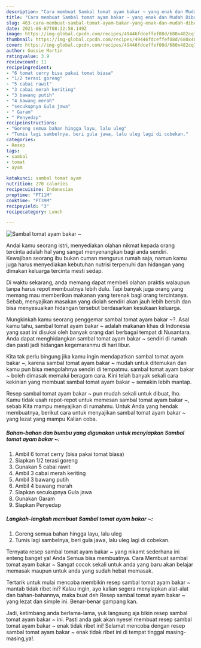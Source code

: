 ```yaml
---
description: "Cara membuat Sambal tomat ayam bakar ~ yang enak dan Mudah Dibuat"
title: "Cara membuat Sambal tomat ayam bakar ~ yang enak dan Mudah Dibuat"
slug: 463-cara-membuat-sambal-tomat-ayam-bakar-yang-enak-dan-mudah-dibuat
date: 2021-06-07T08:32:58.149Z
image: https://img-global.cpcdn.com/recipes/49446fdceffef08d/680x482cq70/sambal-tomat-ayam-bakar-foto-resep-utama.jpg
thumbnail: https://img-global.cpcdn.com/recipes/49446fdceffef08d/680x482cq70/sambal-tomat-ayam-bakar-foto-resep-utama.jpg
cover: https://img-global.cpcdn.com/recipes/49446fdceffef08d/680x482cq70/sambal-tomat-ayam-bakar-foto-resep-utama.jpg
author: Gussie Martin
ratingvalue: 3.9
reviewcount: 11
recipeingredient:
- "6 tomat cerry bisa pakai tomat biasa"
- "1/2 terasi goreng"
- "5 cabai rawit"
- "3 cabai merah keriting"
- "3 bawang putih"
- "4 bawang merah"
- "secukupnya Gula jawa"
- " Garam"
- " Penyedap"
recipeinstructions:
- "Goreng semua bahan hingga layu, lalu uleg"
- "Tumis lagi sambelnya, beri gula jawa, lalu uleg lagi di cobekan."
categories:
- Resep
tags:
- sambal
- tomat
- ayam

katakunci: sambal tomat ayam 
nutrition: 270 calories
recipecuisine: Indonesian
preptime: "PT11M"
cooktime: "PT39M"
recipeyield: "3"
recipecategory: Lunch

---
```



![Sambal tomat ayam bakar ~](https://img-global.cpcdn.com/recipes/49446fdceffef08d/680x482cq70/sambal-tomat-ayam-bakar-foto-resep-utama.jpg)

Andai kamu seorang istri, menyediakan olahan nikmat kepada orang tercinta adalah hal yang sangat menyenangkan bagi anda sendiri. Kewajiban seorang ibu bukan cuman mengurus rumah saja, namun kamu juga harus menyediakan kebutuhan nutrisi terpenuhi dan hidangan yang dimakan keluarga tercinta mesti sedap.

Di waktu  sekarang, anda memang dapat membeli olahan praktis walaupun tanpa harus repot membuatnya lebih dulu. Tapi banyak juga orang yang memang mau memberikan makanan yang terenak bagi orang tercintanya. Sebab, menyajikan masakan yang diolah sendiri akan jauh lebih bersih dan bisa menyesuaikan hidangan tersebut berdasarkan kesukaan keluarga. 



Mungkinkah kamu seorang penggemar sambal tomat ayam bakar ~?. Asal kamu tahu, sambal tomat ayam bakar ~ adalah makanan khas di Indonesia yang saat ini disukai oleh banyak orang dari berbagai tempat di Nusantara. Anda dapat menghidangkan sambal tomat ayam bakar ~ sendiri di rumah dan pasti jadi hidangan kegemaranmu di hari libur.

Kita tak perlu bingung jika kamu ingin mendapatkan sambal tomat ayam bakar ~, karena sambal tomat ayam bakar ~ mudah untuk ditemukan dan kamu pun bisa mengolahnya sendiri di tempatmu. sambal tomat ayam bakar ~ boleh dimasak memalui beragam cara. Kini telah banyak sekali cara kekinian yang membuat sambal tomat ayam bakar ~ semakin lebih mantap.

Resep sambal tomat ayam bakar ~ pun mudah sekali untuk dibuat, lho. Kamu tidak usah repot-repot untuk memesan sambal tomat ayam bakar ~, sebab Kita mampu menyajikan di rumahmu. Untuk Anda yang hendak membuatnya, berikut cara untuk menyajikan sambal tomat ayam bakar ~ yang lezat yang mampu Kalian coba.

<!--inarticleads1-->

##### Bahan-bahan dan bumbu yang digunakan untuk menyiapkan Sambal tomat ayam bakar ~:

1. Ambil 6 tomat cerry (bisa pakai tomat biasa)
1. Siapkan 1/2 terasi goreng
1. Gunakan 5 cabai rawit
1. Ambil 3 cabai merah keriting
1. Ambil 3 bawang putih
1. Ambil 4 bawang merah
1. Siapkan secukupnya Gula jawa
1. Gunakan  Garam
1. Siapkan  Penyedap




<!--inarticleads2-->

##### Langkah-langkah membuat Sambal tomat ayam bakar ~:

1. Goreng semua bahan hingga layu, lalu uleg
1. Tumis lagi sambelnya, beri gula jawa, lalu uleg lagi di cobekan.




Ternyata resep sambal tomat ayam bakar ~ yang nikamt sederhana ini enteng banget ya! Anda Semua bisa membuatnya. Cara Membuat sambal tomat ayam bakar ~ Sangat cocok sekali untuk anda yang baru akan belajar memasak maupun untuk anda yang sudah hebat memasak.

Tertarik untuk mulai mencoba membikin resep sambal tomat ayam bakar ~ mantab tidak ribet ini? Kalau ingin, ayo kalian segera menyiapkan alat-alat dan bahan-bahannya, maka buat deh Resep sambal tomat ayam bakar ~ yang lezat dan simple ini. Benar-benar gampang kan. 

Jadi, ketimbang anda berlama-lama, yuk langsung aja bikin resep sambal tomat ayam bakar ~ ini. Pasti anda gak akan nyesel membuat resep sambal tomat ayam bakar ~ enak tidak ribet ini! Selamat mencoba dengan resep sambal tomat ayam bakar ~ enak tidak ribet ini di tempat tinggal masing-masing,ya!.


